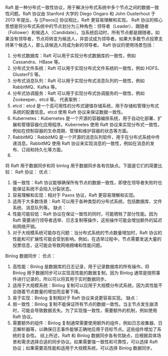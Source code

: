 Raft 是一种分布式一致性协议，用于解决分布式系统中多个节点之间的数据一致性问题。Raft 协议由 Stanford 大学的 Diego Ongaro 和 John Ousterhout 于 2013 年提出，与 [[Paxos]] 协议相比，Raft 更容易理解和实现。
Raft 协议的核心思想是将分布式系统中的节点划分为三种角色：领导者（Leader）、跟随者（Follower）和候选人（Candidate）。当系统启动时，所有节点都是跟随者。如果没有领导者，节点将转变为候选人，并尝试成为领导者。如果大多数节点投票支持某个候选人，那么该候选人将成为新的领导者。
Raft 协议的使用场景包括：
1. 分布式数据库：Raft 可以用于实现分布式数据库的一致性，例如 Cassandra、HBase 等。  
2. 分布式文件系统：Raft 可以用于实现分布式文件系统的一致性，例如 HDFS、GlusterFS 等。  
3. 分布式消息队列：Raft 可以用于实现分布式消息队列的一致性，例如 RabbitMQ、Kafka 等。  
4. 分布式协调服务：Raft 可以用于实现分布式协调服务的一致性，例如 Zookeeper、etcd 等。
代表案例：
1. etcd：etcd 是一个高可用性的分布式键值存储系统，用于存储和管理分布式系统的配置信息。etcd 使用 Raft 协议来保证数据一致性。  
2. Kubernetes：Kubernetes 是一个开源的容器编排系统，用于自动化部署、扩展和管理容器化应用程序。Kubernetes 使用 Raft 协议来实现分布式一致性，例如在控制容器的生命周期、管理和维护容器的状态等方面。  
3. RabbitMQ：RabbitMQ 是一个开源的消息队列软件，用于在分布式系统中传递消息。RabbitMQ 使用 Raft 协议来实现消息的一致性，例如在消息的发布、订阅和持久化等方面。
4. 
将 Raft 用于数据同步和将 binlog 用于数据同步各有优缺点。下面是它们的简要比较：
Raft 协议：
优点：  
1. 强一致性：Raft 协议能够确保所有节点的数据一致性，即使在领导者失败时也能保证系统不会陷入分裂状态。  
2. 容易理解和实现：相对于 Paxos 协议，Raft 更容易理解和实现。  
3. 适用于大多数场景：Raft 可以用于各种类型的分布式系统，包括数据库、文件系统、消息队列等。
缺点：  
1. 性能可能较低：Raft 协议在保证一致性的同时，可能牺牲了部分性能。因为 Raft 需要进行领导者选举、日志复制等操作，这些操作可能会增加额外的延迟和网络开销。  
2. 对于大规模系统可能存在问题：当分布式系统的节点数量增加时，Raft 协议的性能和可扩展性可能会受到影响。例如，在选举过程中，节点需要发送大量的投票信息，这可能会导致网络拥堵和性能问题。

Binlog 数据同步：
优点：  
1. 高性能：Binlog 是数据库的日志记录，用于记录数据库的所有操作。将 Binlog 用于数据同步可以实现高性能的数据复制，因为 Binlog 通常是按照事件进行记录的，所以可以将其用于实时数据同步。  
2. 适用于大规模系统：Binlog 复制可以应用于大规模分布式系统，因为其性能不会随着节点数量的增加而显著下降。  
3. 易于实现：Binlog 复制相对于 Raft 协议来说更容易实现。
缺点：  
1. 弱一致性：Binlog 复制不能保证所有节点的数据一致性。当主节点发生崩溃时，可能会导致数据丢失。为了实现强一致性，需要额外的机制，例如使用 Raft 协议。  
2. 需要额外的组件：Binlog 复制通常需要使用额外的组件，例如日志收集器、日志解析器等，以确保日志事件能够正确地应用于目标节点。这些组件增加了系统的复杂性。
综上所述，Raft 和 Binlog 数据同步各有优缺点，应根据具体场景和需求选择合适的同步协议。如果需要强一致性和可靠性，可以选择 Raft 协议；如果需要高性能和适用于大规模系统，可以选择 Binlog 数据同步。